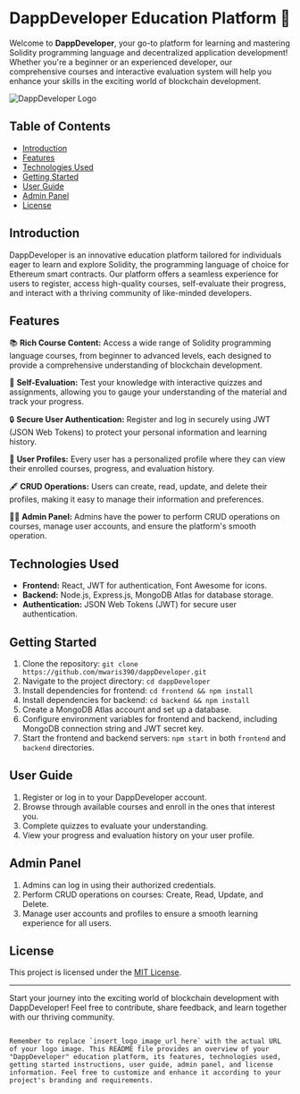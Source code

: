 # DappDeveloper Education Platform 🚀

Welcome to **DappDeveloper**, your go-to platform for learning and mastering Solidity programming language and decentralized application development! Whether you're a beginner or an experienced developer, our comprehensive courses and interactive evaluation system will help you enhance your skills in the exciting world of blockchain development.

![DappDeveloper Logo](`./frontend/src/asset/logo.png`)

## Table of Contents

- [Introduction](#introduction)
- [Features](#features)
- [Technologies Used](#technologies-used)
- [Getting Started](#getting-started)
- [User Guide](#user-guide)
- [Admin Panel](#admin-panel)
- [License](#license)

## Introduction

DappDeveloper is an innovative education platform tailored for individuals eager to learn and explore Solidity, the programming language of choice for Ethereum smart contracts. Our platform offers a seamless experience for users to register, access high-quality courses, self-evaluate their progress, and interact with a thriving community of like-minded developers.

## Features

📚 **Rich Course Content:** Access a wide range of Solidity programming language courses, from beginner to advanced levels, each designed to provide a comprehensive understanding of blockchain development.

📝 **Self-Evaluation:** Test your knowledge with interactive quizzes and assignments, allowing you to gauge your understanding of the material and track your progress.

🔒 **Secure User Authentication:** Register and log in securely using JWT (JSON Web Tokens) to protect your personal information and learning history.

👤 **User Profiles:** Every user has a personalized profile where they can view their enrolled courses, progress, and evaluation history.

🖋️ **CRUD Operations:** Users can create, read, update, and delete their profiles, making it easy to manage their information and preferences.

🧑‍🏫 **Admin Panel:** Admins have the power to perform CRUD operations on courses, manage user accounts, and ensure the platform's smooth operation.

## Technologies Used

- **Frontend:** React, JWT for authentication, Font Awesome for icons.
- **Backend:** Node.js, Express.js, MongoDB Atlas for database storage.
- **Authentication:** JSON Web Tokens (JWT) for secure user authentication.

## Getting Started

1. Clone the repository: `git clone https://github.com/mwaris390/dappDeveloper.git`
2. Navigate to the project directory: `cd dappDeveloper`
3. Install dependencies for frontend: `cd frontend && npm install`
4. Install dependencies for backend: `cd backend && npm install`
5. Create a MongoDB Atlas account and set up a database.
6. Configure environment variables for frontend and backend, including MongoDB connection string and JWT secret key.
7. Start the frontend and backend servers: `npm start` in both `frontend` and `backend` directories.

## User Guide

1. Register or log in to your DappDeveloper account.
2. Browse through available courses and enroll in the ones that interest you.
3. Complete quizzes to evaluate your understanding.
4. View your progress and evaluation history on your user profile.

## Admin Panel

1. Admins can log in using their authorized credentials.
2. Perform CRUD operations on courses: Create, Read, Update, and Delete.
3. Manage user accounts and profiles to ensure a smooth learning experience for all users.

## License

This project is licensed under the [MIT License](LICENSE).

---

Start your journey into the exciting world of blockchain development with DappDeveloper! Feel free to contribute, share feedback, and learn together with our thriving community.
```

Remember to replace `insert_logo_image_url_here` with the actual URL of your logo image. This README file provides an overview of your "DappDeveloper" education platform, its features, technologies used, getting started instructions, user guide, admin panel, and license information. Feel free to customize and enhance it according to your project's branding and requirements.